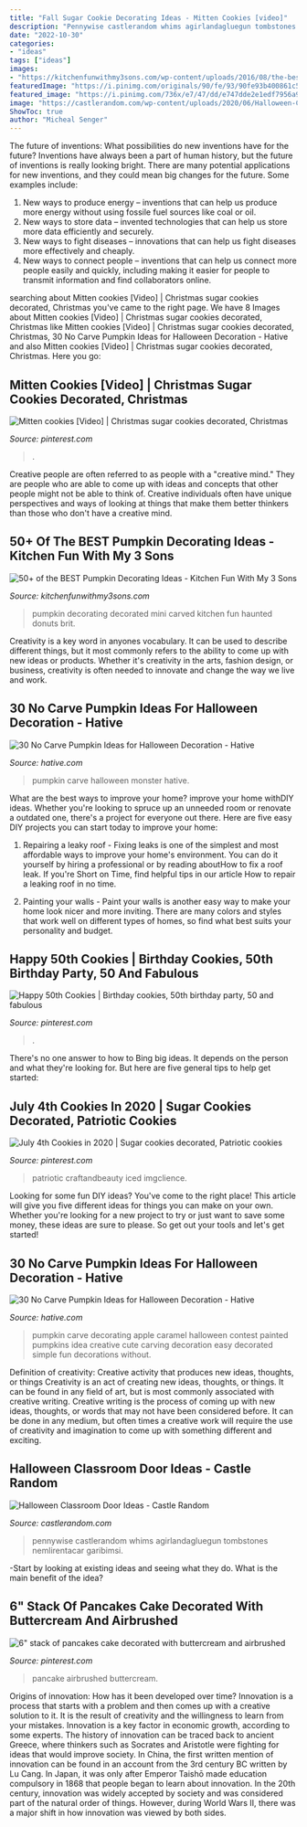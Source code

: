 ```yaml
---
title: "Fall Sugar Cookie Decorating Ideas - Mitten Cookies [video]"
description: "Pennywise castlerandom whims agirlandagluegun tombstones nemlirentacar garibimsi"
date: "2022-10-30"
categories:
- "ideas"
tags: ["ideas"]
images:
- "https://kitchenfunwithmy3sons.com/wp-content/uploads/2016/08/the-best-carved-and-decorated-pumpkin-ideas-680x659.jpg"
featuredImage: "https://i.pinimg.com/originals/90/fe/93/90fe93b400861c5f152572a82b588b58.jpg"
featured_image: "https://i.pinimg.com/736x/e7/47/dd/e747dde2e1edf7956a9abb84730e775c--stack-of-pancakes-pancake-cake.jpg"
image: "https://castlerandom.com/wp-content/uploads/2020/06/Halloween-Classroom-Door-Ideas-18.jpg"
ShowToc: true
author: "Micheal Senger"
---
```



The future of inventions: What possibilities do new inventions have for the future?
Inventions have always been a part of human history, but the future of inventions is really looking bright. There are many potential applications for new inventions, and they could mean big changes for the future. Some examples include:
1. New ways to produce energy – inventions that can help us produce more energy without using fossile fuel sources like coal or oil.
2. New ways to store data – invented technologies that can help us store more data efficiently and securely.
3. New ways to fight diseases – innovations that can help us fight diseases more effectively and cheaply.
4. New ways to connect people – inventions that can help us connect more people easily and quickly, including making it easier for people to transmit information and find collaborators online.

	

		
searching about Mitten cookies [Video] | Christmas sugar cookies decorated, Christmas you've came to the right page. We have 8 Images about Mitten cookies [Video] | Christmas sugar cookies decorated, Christmas like Mitten cookies [Video] | Christmas sugar cookies decorated, Christmas, 30 No Carve Pumpkin Ideas for Halloween Decoration - Hative and also Mitten cookies [Video] | Christmas sugar cookies decorated, Christmas. Here you go:
		
    
## Mitten Cookies [Video] | Christmas Sugar Cookies Decorated, Christmas

<img loading=lazy src="https://i.pinimg.com/736x/4a/82/6d/4a826d73ba28043e40fa6ac16fc8b80b.jpg" onerror="this.onerror=null;this.src='https://tse4.mm.bing.net/th?id=OIP.JMNFMR2MVq_lM4tzpPE9KwHaNK&amp;pid=15.1';" alt="Mitten cookies [Video] | Christmas sugar cookies decorated, Christmas">

_Source: pinterest.com_

>. 

	

Creative people are often referred to as people with a "creative mind." They are people who are able to come up with ideas and concepts that other people might not be able to think of. Creative individuals often have unique perspectives and ways of looking at things that make them better thinkers than those who don't have a creative mind.

    
## 50+ Of The BEST Pumpkin Decorating Ideas - Kitchen Fun With My 3 Sons

<img loading=lazy src="https://kitchenfunwithmy3sons.com/wp-content/uploads/2016/08/the-best-carved-and-decorated-pumpkin-ideas-680x659.jpg" onerror="this.onerror=null;this.src='https://tse4.mm.bing.net/th?id=OIP.GjlPrjtRIFP6Wt9C-ATuMwHaHL&amp;pid=15.1';" alt="50+ of the BEST Pumpkin Decorating Ideas - Kitchen Fun With My 3 Sons">

_Source: kitchenfunwithmy3sons.com_

>pumpkin decorating decorated mini carved kitchen fun haunted donuts brit. 

	

Creativity is a key word in anyones vocabulary. It can be used to describe different things, but it most commonly refers to the ability to come up with new ideas or products. Whether it's creativity in the arts, fashion design, or business, creativity is often needed to innovate and change the way we live and work.

    
## 30 No Carve Pumpkin Ideas For Halloween Decoration - Hative

<img loading=lazy src="https://hative.com/wp-content/uploads/2014/10/no-carve-pumpkin-ideas/15-monster.jpg" onerror="this.onerror=null;this.src='https://tse2.mm.bing.net/th?id=OIP.u7tRLfA-l9ThrP8uA1VBrgHaJ4&amp;pid=15.1';" alt="30 No Carve Pumpkin Ideas for Halloween Decoration - Hative">

_Source: hative.com_

>pumpkin carve halloween monster hative. 

	

What are the best ways to improve your home?
improve your home withDIY ideas. Whether you're looking to spruce up an unneeded room or renovate a outdated one, there's a project for everyone out there. Here are five easy DIY projects you can start today to improve your home: 
1. Repairing a leaky roof - Fixing leaks is one of the simplest and most affordable ways to improve your home's environment. You can do it yourself by hiring a professional or by reading aboutHow to fix a roof leak. If you're Short on Time, find helpful tips in our article How to repair a leaking roof in no time. 

2. Painting your walls - Paint your walls is another easy way to make your home look nicer and more inviting. There are many colors and styles that work well on different types of homes, so find what best suits your personality and budget.

    
## Happy 50th Cookies | Birthday Cookies, 50th Birthday Party, 50 And Fabulous

<img loading=lazy src="https://i.pinimg.com/736x/fe/9b/69/fe9b692012d13f9e5e0102618e765b8b.jpg" onerror="this.onerror=null;this.src='https://tse2.mm.bing.net/th?id=OIP.OQmZ84CO78tdDtFsfaqeAgHaFj&amp;pid=15.1';" alt="Happy 50th Cookies | Birthday cookies, 50th birthday party, 50 and fabulous">

_Source: pinterest.com_

>. 

	

There's no one answer to how to Bing big ideas. It depends on the person and what they're looking for. But here are five general tips to help get started: 

    
## July 4th Cookies In 2020 | Sugar Cookies Decorated, Patriotic Cookies

<img loading=lazy src="https://i.pinimg.com/originals/90/fe/93/90fe93b400861c5f152572a82b588b58.jpg" onerror="this.onerror=null;this.src='https://tse2.mm.bing.net/th?id=OIP.tvP3RU0WIYJ1jzcLQMJGKwHaNK&amp;pid=15.1';" alt="July 4th Cookies in 2020 | Sugar cookies decorated, Patriotic cookies">

_Source: pinterest.com_

>patriotic craftandbeauty iced imgclience. 

	

Looking for some fun DIY ideas? You've come to the right place! This article will give you five different ideas for things you can make on your own. Whether you're looking for a new project to try or just want to save some money, these ideas are sure to please. So get out your tools and let's get started!

    
## 30 No Carve Pumpkin Ideas For Halloween Decoration - Hative

<img loading=lazy src="https://hative.com/wp-content/uploads/2014/10/no-carve-pumpkin-ideas/4-caramel-apple.jpg" onerror="this.onerror=null;this.src='https://tse4.mm.bing.net/th?id=OIP.ZVifJVHUjIqDMw6u-qCJdAHaJ4&amp;pid=15.1';" alt="30 No Carve Pumpkin Ideas for Halloween Decoration - Hative">

_Source: hative.com_

>pumpkin carve decorating apple caramel halloween contest painted pumpkins idea creative cute carving decoration easy decorated simple fun decorations without. 

	

Definition of creativity: Creative activity that produces new ideas, thoughts, or things
Creativity is an act of creating new ideas, thoughts, or things. It can be found in any field of art, but is most commonly associated with creative writing. Creative writing is the process of coming up with new ideas, thoughts, or words that may not have been considered before. It can be done in any medium, but often times a creative work will require the use of creativity and imagination to come up with something different and exciting.

    
## Halloween Classroom Door Ideas - Castle Random

<img loading=lazy src="https://castlerandom.com/wp-content/uploads/2020/06/Halloween-Classroom-Door-Ideas-18.jpg" onerror="this.onerror=null;this.src='https://tse3.mm.bing.net/th?id=OIP.JVq-SMQePos99zHYdq2rCgHaNJ&amp;pid=15.1';" alt="Halloween Classroom Door Ideas - Castle Random">

_Source: castlerandom.com_

>pennywise castlerandom whims agirlandagluegun tombstones nemlirentacar garibimsi. 

	

-Start by looking at existing ideas and seeing what they do. What is the main benefit of the idea? 

    
## 6&quot; Stack Of Pancakes Cake Decorated With Buttercream And Airbrushed

<img loading=lazy src="https://i.pinimg.com/736x/e7/47/dd/e747dde2e1edf7956a9abb84730e775c--stack-of-pancakes-pancake-cake.jpg" onerror="this.onerror=null;this.src='https://tse3.mm.bing.net/th?id=OIP.eTgakCA_Qa-jjCoDMqpZIwHaJ3&amp;pid=15.1';" alt="6&quot; stack of pancakes cake decorated with buttercream and airbrushed">

_Source: pinterest.com_

>pancake airbrushed buttercream. 

	

Origins of innovation: How has it been developed over time?
Innovation is a process that starts with a problem and then comes up with a creative solution to it. It is the result of creativity and the willingness to learn from your mistakes. Innovation is a key factor in economic growth, according to some experts. The history of innovation can be traced back to ancient Greece, where thinkers such as Socrates and Aristotle were fighting for ideas that would improve society. In China, the first written mention of innovation can be found in an account from the 3rd century BC written by Lu Cang. In Japan, it was only after Emperor Taishō made education compulsory in 1868 that people began to learn about innovation. In the 20th century, innovation was widely accepted by society and was considered part of the natural order of things. However, during World Wars II, there was a major shift in how innovation was viewed by both sides.

